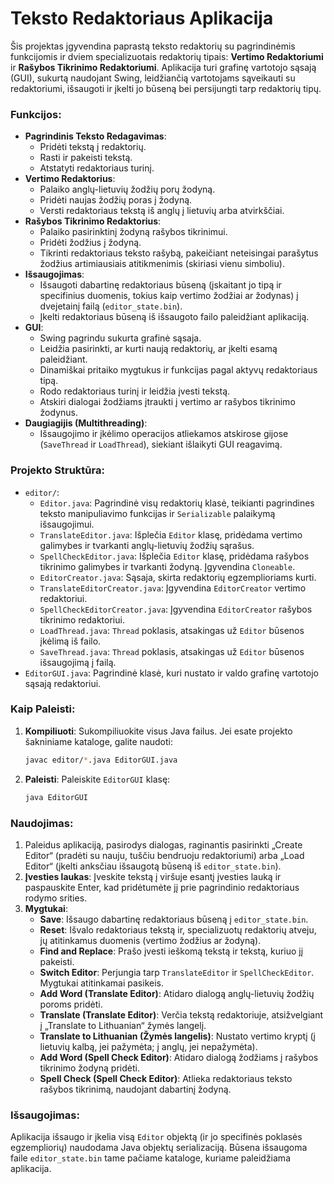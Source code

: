 # Teksto Redaktoriaus Aplikacija

Šis projektas įgyvendina paprastą teksto redaktorių su pagrindinėmis funkcijomis ir dviem specializuotais redaktorių tipais: **Vertimo Redaktoriumi** ir **Rašybos Tikrinimo Redaktoriumi**. Aplikacija turi grafinę vartotojo sąsają (GUI), sukurtą naudojant Swing, leidžiančią vartotojams sąveikauti su redaktoriumi, išsaugoti ir įkelti jo būseną bei persijungti tarp redaktorių tipų.

### Funkcijos:

* **Pagrindinis Teksto Redagavimas**:
  * Pridėti tekstą į redaktorių.
  * Rasti ir pakeisti tekstą.
  * Atstatyti redaktoriaus turinį.
* **Vertimo Redaktorius**:
  * Palaiko anglų-lietuvių žodžių porų žodyną.
  * Pridėti naujas žodžių poras į žodyną.
  * Versti redaktoriaus tekstą iš anglų į lietuvių arba atvirkščiai.
* **Rašybos Tikrinimo Redaktorius**:
  * Palaiko pasirinktinį žodyną rašybos tikrinimui.
  * Pridėti žodžius į žodyną.
  * Tikrinti redaktoriaus teksto rašybą, pakeičiant neteisingai parašytus žodžius artimiausiais atitikmenimis (skiriasi vienu simboliu).
* **Išsaugojimas**:
  * Išsaugoti dabartinę redaktoriaus būseną (įskaitant jo tipą ir specifinius duomenis, tokius kaip vertimo žodžiai ar žodynas) į dvejetainį failą (`editor_state.bin`).
  * Įkelti redaktoriaus būseną iš išsaugoto failo paleidžiant aplikaciją.
* **GUI**:
  * Swing pagrindu sukurta grafinė sąsaja.
  * Leidžia pasirinkti, ar kurti naują redaktorių, ar įkelti esamą paleidžiant.
  * Dinamiškai pritaiko mygtukus ir funkcijas pagal aktyvų redaktoriaus tipą.
  * Rodo redaktoriaus turinį ir leidžia įvesti tekstą.
  * Atskiri dialogai žodžiams įtraukti į vertimo ar rašybos tikrinimo žodynus.
* **Daugiagijis (Multithreading)**:
  * Išsaugojimo ir įkėlimo operacijos atliekamos atskirose gijose (`SaveThread` ir `LoadThread`), siekiant išlaikyti GUI reagavimą.

### Projekto Struktūra:

* `editor/`:
  * `Editor.java`: Pagrindinė visų redaktorių klasė, teikianti pagrindines teksto manipuliavimo funkcijas ir `Serializable` palaikymą išsaugojimui.
  * `TranslateEditor.java`: Išplečia `Editor` klasę, pridėdama vertimo galimybes ir tvarkanti anglų-lietuvių žodžių sąrašus.
  * `SpellCheckEditor.java`: Išplečia `Editor` klasę, pridėdama rašybos tikrinimo galimybes ir tvarkanti žodyną. Įgyvendina `Cloneable`.
  * `EditorCreator.java`: Sąsaja, skirta redaktorių egzemplioriams kurti.
  * `TranslateEditorCreator.java`: Įgyvendina `EditorCreator` vertimo redaktoriui.
  * `SpellCheckEditorCreator.java`: Įgyvendina `EditorCreator` rašybos tikrinimo redaktoriui.
  * `LoadThread.java`: `Thread` poklasis, atsakingas už `Editor` būsenos įkėlimą iš failo.
  * `SaveThread.java`: `Thread` poklasis, atsakingas už `Editor` būsenos išsaugojimą į failą.
* `EditorGUI.java`: Pagrindinė klasė, kuri nustato ir valdo grafinę vartotojo sąsają redaktoriui.

### Kaip Paleisti:

1. **Kompiliuoti**: Sukompiliuokite visus Java failus. Jei esate projekto šakniniame kataloge, galite naudoti:
   ```bash
   javac editor/*.java EditorGUI.java
   ```
2. **Paleisti**: Paleiskite `EditorGUI` klasę:
   ```bash
   java EditorGUI
   ```

### Naudojimas:

1. Paleidus aplikaciją, pasirodys dialogas, raginantis pasirinkti „Create Editor“ (pradėti su nauju, tuščiu bendruoju redaktoriumi) arba „Load Editor“ (įkelti anksčiau išsaugotą būseną iš `editor_state.bin`).
2. **Įvesties laukas**: Įveskite tekstą į viršuje esantį įvesties lauką ir paspauskite Enter, kad pridėtumėte jį prie pagrindinio redaktoriaus rodymo srities.
3. **Mygtukai**:
   * **Save**: Išsaugo dabartinę redaktoriaus būseną į `editor_state.bin`.
   * **Reset**: Išvalo redaktoriaus tekstą ir, specializuotų redaktorių atveju, jų atitinkamus duomenis (vertimo žodžius ar žodyną).
   * **Find and Replace**: Prašo įvesti ieškomą tekstą ir tekstą, kuriuo jį pakeisti.
   * **Switch Editor**: Perjungia tarp `TranslateEditor` ir `SpellCheckEditor`. Mygtukai atitinkamai pasikeis.
   * **Add Word (Translate Editor)**: Atidaro dialogą anglų-lietuvių žodžių poroms pridėti.
   * **Translate (Translate Editor)**: Verčia tekstą redaktoriuje, atsižvelgiant į „Translate to Lithuanian“ žymės langelį.
   * **Translate to Lithuanian (Žymės langelis)**: Nustato vertimo kryptį (į lietuvių kalbą, jei pažymėta; į anglų, jei nepažymėta).
   * **Add Word (Spell Check Editor)**: Atidaro dialogą žodžiams į rašybos tikrinimo žodyną pridėti.
   * **Spell Check (Spell Check Editor)**: Atlieka redaktoriaus teksto rašybos tikrinimą, naudojant dabartinį žodyną.

### Išsaugojimas:

Aplikacija išsaugo ir įkelia visą `Editor` objektą (ir jo specifinės poklasės egzempliorių) naudodama Java objektų serializaciją. Būsena išsaugoma faile `editor_state.bin` tame pačiame kataloge, kuriame paleidžiama aplikacija.
